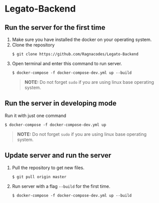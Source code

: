 # Legato-Backend
## Run the server for the first time
1. Make sure you have installed the docker on your operating system.
2. Clone the repository
    ```shell script
    $ git clone https://github.com/Ragnacodes/Legato-Backend
    ```
3. Open terminal and enter this command to run server.
    ```shell script
    $ docker-compose -f docker-compose-dev.yml up --build
    ```
    > **NOTE:** Do not forget `sudo` if you are using linux base operating system.

## Run the server in developing mode
Run it with just one command
```shell script
$ docker-compose -f docker-compose-dev.yml up
```
> **NOTE:** Do not forget `sudo` if you are using linux base operating system.


## Update server and run the server
1. Pull the repository to get new files.
    ```shell script
    $ git pull origin master
    ```
2. Run server with a flag `--build` for the first time.
    ```shell script
    $ docker-compose -f docker-compose-dev.yml up --build
    ```